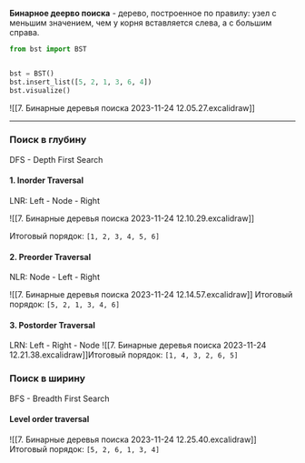 
**Бинарное деерво поиска** - дерево, построенное по правилу: узел с меньшим значением, чем у корня вставляется слева, а с большим справа.

```python
from bst import BST


bst = BST()
bst.insert_list([5, 2, 1, 3, 6, 4])
bst.visualize()
```

![[7. Бинарные деревья поиска 2023-11-24 12.05.27.excalidraw]]

---
### Поиск в глубину

DFS - Depth First Search

#### 1. Inorder Traversal

LNR: Left - Node - Right

![[7. Бинарные деревья поиска 2023-11-24 12.10.29.excalidraw]]

Итоговый порядок:
`[1, 2, 3, 4, 5, 6]`

#### 2. Preorder Traversal

NLR: Node - Left - Right

![[7. Бинарные деревья поиска 2023-11-24 12.14.57.excalidraw]]
Итоговый порядок:
`[5, 2, 1, 3, 4, 6]`

#### 3. Postorder Traversal

LRN: Left - Right - Node
![[7. Бинарные деревья поиска 2023-11-24 12.21.38.excalidraw]]Итоговый порядок:
`[1, 4, 3, 2, 6, 5]`

### Поиск в ширину

BFS - Breadth First Search

#### Level order traversal

![[7. Бинарные деревья поиска 2023-11-24 12.25.40.excalidraw]]
Итоговый порядок:
`[5, 2, 6, 1, 3, 4]`

